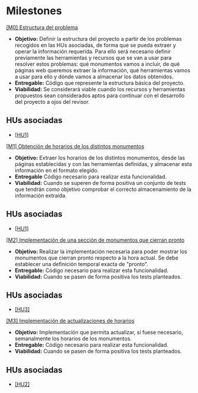 # Milestones

[[M0] Estructura del problema](https://github.com/adiazcencillo/GranadaInfo/milestone/1)

- **Objetivo:** Definir la estructura del proyecto a partir de los problemas recogidos en las HUs asociadas, de forma que se pueda extraer y operar la información requerida. Para ello será necesario definir previamente las herramientas y recursos que se van a usar para resolver estos problemas: qué monumentos vamos a incluir, de qué páginas web queremos extraer la información, qué herramientas vamos a usar para ello y dónde vamos a almacenar los datos obtenidos.
- **Entregable:** Código que represente la estructura básica del proyecto. 
- **Viabilidad:** Se considerará viable cuando los recursos y herramientas propuestos sean considerados aptos para continuar con el desarrollo del proyecto a ojos del revisor.

## HUs asociadas

- [[HU1]](https://github.com/adiazcencillo/GranadaInfo/issues/2)

[[M1] Obtención de horarios de los distintos monumentos](https://github.com/adiazcencillo/GranadaInfo/milestone/2)

- **Objetivo:** Extraer los horarios de los distintos monumentos, desde las páginas establecidas y con las herramientas definidas, y almacenar esta información en el formato elegido.
- **Entregable** Código necesario para realizar esta funcionalidad.
- **Viabilidad:** Cuando se superen de forma positiva un conjunto de tests que tendrán como objetivo comprobar el correcto almacenamiento de la información extraída.

## HUs asociadas

- [[HU1]](https://github.com/adiazcencillo/GranadaInfo/issues/2)

[[M2] Implementación de una sección de monumentos que cierran pronto](https://github.com/adiazcencillo/GranadaInfo/milestone/3)

- **Objetivo:** Realizar la implementación necesaria para poder mostrar los monumentos que cierran pronto respecto a la hora actual. Se debe establecer una definición temporal exacta de "pronto".
- **Entregable:** Código necesario para realizar esta funcionalidad.
- **Viabilidad:** Cuando se pasen de forma positiva los tests planteados.

## HUs asociadas

- [[HU3]](https://github.com/adiazcencillo/GranadaInfo/issues/4)

[[M3] Implementación de actualizaciones de horarios](https://github.com/adiazcencillo/GranadaInfo/milestone/4)

- **Objetivo:** Implementación que permita actualizar, si fuese necesario, semanalmente los horarios de los monumentos.
- **Entregable:** Código necesario para realizar esta funcionalidad.
- **Viabilidad:** Cuando se pasen de forma positiva los tests planteados.

## HUs asociadas

- [[HU2]](https://github.com/adiazcencillo/GranadaInfo/issues/3)
